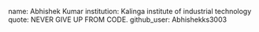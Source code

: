 name: Abhishek Kumar
institution: Kalinga institute of industrial technology
quote: NEVER GIVE UP FROM CODE.
github_user: Abhishekks3003